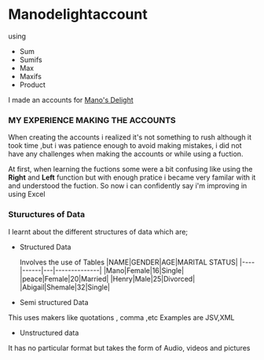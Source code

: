 # Manodelightaccount
using
- Sum
- Sumifs
- Max
- Maxifs
- Product

  
I made an accounts for [Mano's Delight](https://www.mircosoft.com)

### MY EXPERIENCE MAKING THE ACCOUNTS

When creating the accounts i realized it's not something to rush although it took time ,but i was patience enough to avoid making mistakes, i did not have any challenges when making the accounts or while using a fuction.

At first, when learning the fuctions some were a bit confusing like using the **Right** and **Left** function but with enough pratice i became very familar with it and understood the fuction.
So now i can confidently say i'm improving in using Excel

### Stuructures of Data
I learnt about the different structures of data which are;

- Structured Data
  
  Involves the use of Tables
  |NAME|GENDER|AGE|MARITAL STATUS|
  |----|------|---|--------------|
  |Mano|Female|16|Single|
  |peace|Female|20|Married|
  |Henry|Male|25|Divorced|
  |Abigail|Shemale|32|Single|
  
- Semi structured Data

This uses makers like quotations , comma ,etc
Examples are JSV,XML
  
- Unstructured data

It has no particular format but takes the form of Audio, videos and pictures
